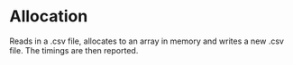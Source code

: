 # Allocation
Reads in a .csv file, allocates to an array in memory and writes a new .csv
file. The timings are then reported.
